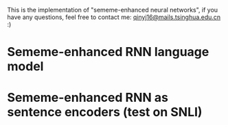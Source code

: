 This is the implementation of "sememe-enhanced neural networks", if you have any questions, feel free to contact me: qinyj16@mails.tsinghua.edu.cn :)


# Sememe-enhanced RNN language model

# Sememe-enhanced RNN as sentence encoders (test on SNLI)
